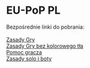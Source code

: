 # EU-PoP PL
Bezpośrednie linki do pobrania:\
\
[Zasady Gry](https://github.com/SirYaro/EU-PoP/raw/master/Europa_Universalis-Zasady_1.0.0_pl_rev_20230331.pdf "Zasady Gry")\
[Zasady Gry bez kolorowego tła](https://github.com/SirYaro/EU-PoP/raw/master/Europa_Universalis-Zasady_1.0.0_pl_rev_20230331-NOBG.pdf "Zasady Gry bez kolorowego tła")\
[Pomoc gracza](https://github.com/SirYaro/EU-PoP/raw/master/Europa_Universalis-Pomoc_Gracza_1.0.0_pl_rev_0.02.pdf "Pomoc gracza")\
[Zasady solo i boty](https://github.com/SirYaro/EU-PoP/raw/master/Europa_Universalis-Zasady-Solo-i-Boty_1.0.0_pl_rev_0.01.pdf "Zasady solo i boty")
